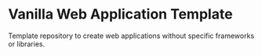# Vanilla Web Application Template
Template repository to create web applications without specific frameworks or libraries.
